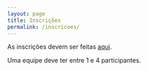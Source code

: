 ```yaml
---
layout: page
title: Inscrições
permalink: /inscricoes/
---
```


As inscrições devem ser feitas [aqui][form]. 

Uma equipe deve ter entre 1 e 4 participantes.

[form]: https://docs.google.com/forms/d/1s-oiGld3QueUY0pFTo4HZXj4UCCDShYf0SWfcUi3lm0/viewform?usp=send_form
